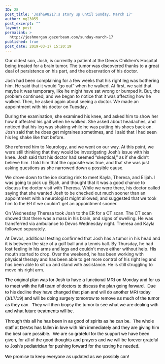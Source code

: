 ```yaml
---
ID: 28
post_title: 'Josh&#8217;s story up until Sunday, March 17'
author: ng23055
post_excerpt: ""
layout: post
permalink: >
  http://joshmorgan.gazerbeam.com/sunday-march-17
published: true
post_date: 2019-03-17 15:20:19
---
```

Our oldest son, Josh, is currently a patient at the Devos Children’s Hospital being treated for a brain tumor. The tumor was discovered thanks to a great deal of persistence on his part, and the observation of his doctor.

Josh had been complaining for a few weeks that his right leg was bothering him. He said that it would “go out” when he walked. At first, we said that maybe it was temporary, like he might have sat wrong or bumped it. But, the problem continued, and we began to notice that it was affecting how he walked. Then, he asked again about seeing a doctor. We made an appointment with his doctor on Tuesday.

During the examination, she examined his knee, and asked him to show her how it affected his gait when he walked. She asked about headaches, and noticed that his leg was shaking while he was putting his shoes back on. Josh said that he does get migraines sometimes, and I said that I had seen his leg shake like that before.

She referred him to Neurology, and we went on our way. At this point, we were still thinking that they would be investigating Josh’s issue with his knee. Josh said that his doctor had seemed “skeptical,” as if she didn’t believe him. I told him that the opposite was true, and that she was just asking questions as she narrowed down a possible cause.

We drove down to the ice skating rink to meet Kayla, Theresa, and Elijah. I was going to pick up Elijah, and thought that it was a good chance to discuss the doctor visit with Theresa. While we were there, his doctor called saying that she wanted Josh to be checked out much sooner than an appointment with a neurologist might allowed, and suggested that we took him to the ER if we couldn’t get an appointment sooner.

On Wednesday Theresa took Josh to the ER for a CT scan. The CT scan showed that there was a mass in his brain, and signs of swelling. He was transferred via ambulance to Devos Wednesday night. Theresa and Kayla followed separately.

At Devos, additional testing confirmed that Josh has a tumor in his head and it is between the size of a golf ball and a tennis ball. By Thursday, he had lost feeling in his arms and legs and couldn't move either without help. His mouth started to drop. Over the weekend, he has been working with physical therapy and has been able to get more control of his right leg and has been able to sit up and stand with assistance. He is still struggling to move his right arm.
<p dir="ltr" style="line-height: 1.38; margin-top: 0pt; margin-bottom: 10pt" id="docs-internal-guid-8fbe67cd-7fff-1056-2b0a-94690da3428d"><span style="font-size: 11pt; font-family: Arial; color: #000000; background-color: transparent; font-weight: 400; font-style: normal; font-variant: normal; text-decoration: none; vertical-align: baseline; white-space: pre; white-space: pre-wrap">The original plan was for Josh to have a functional MRI on Monday and for us to meet with the full team of doctors to discuss the plan going forward. &nbsp;Due to his decline they have changed that plan and will do another MRI today (3/17/19) and will be doing surgery tomorrow to remove as much of the tumor as they can. &nbsp;They will then biopsy the tumor to see what we are dealing with and what future treatments will be.</span></p>
<p dir="ltr" style="line-height: 1.38; margin-top: 0pt; margin-bottom: 10pt"><span style="font-size: 11pt; font-family: Arial; color: #000000; background-color: transparent; font-weight: 400; font-style: normal; font-variant: normal; text-decoration: none; vertical-align: baseline; white-space: pre; white-space: pre-wrap">Through this all he has been in as good of spirits as he can be. &nbsp;The whole staff at DeVos has fallen in love with him immediately and they are giving him the best care possible. &nbsp;We are so grateful for the support we have been given, for all of the good thoughts and prayers and we will be forever grateful to Josh’s pediatrician for pushing forward for the testing he needed. &nbsp;</span></p>
<p dir="ltr" style="line-height: 1.38; margin-top: 0pt; margin-bottom: 10pt"><span style="font-size: 11pt; font-family: Arial; color: #000000; background-color: transparent; font-weight: 400; font-style: normal; font-variant: normal; text-decoration: none; vertical-align: baseline; white-space: pre; white-space: pre-wrap">We promise to keep everyone as updated as we possibly can!</span></p>